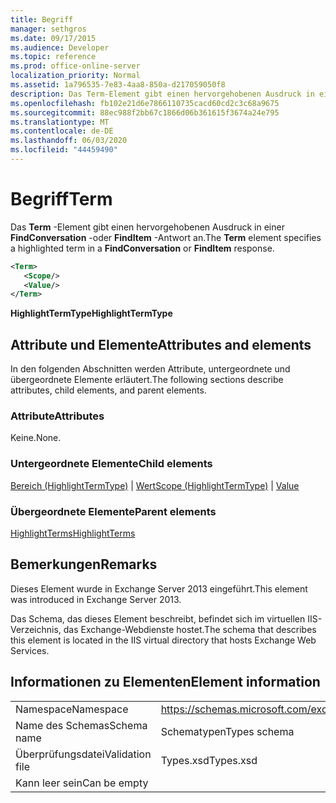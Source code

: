 ```yaml
---
title: Begriff
manager: sethgros
ms.date: 09/17/2015
ms.audience: Developer
ms.topic: reference
ms.prod: office-online-server
localization_priority: Normal
ms.assetid: 1a796535-7e83-4aa8-850a-d217059050f8
description: Das Term-Element gibt einen hervorgehobenen Ausdruck in einer FindConversation-oder FindItem-Antwort an.
ms.openlocfilehash: fb102e21d6e7866110735cacd60cd2c3c68a9675
ms.sourcegitcommit: 88ec988f2bb67c1866d06b361615f3674a24e795
ms.translationtype: MT
ms.contentlocale: de-DE
ms.lasthandoff: 06/03/2020
ms.locfileid: "44459490"
---
```

# <a name="term"></a><span data-ttu-id="0b424-103">Begriff</span><span class="sxs-lookup"><span data-stu-id="0b424-103">Term</span></span>

<span data-ttu-id="0b424-104">Das **Term** -Element gibt einen hervorgehobenen Ausdruck in einer **FindConversation** -oder **FindItem** -Antwort an.</span><span class="sxs-lookup"><span data-stu-id="0b424-104">The **Term** element specifies a highlighted term in a **FindConversation** or **FindItem** response.</span></span> 
  
```XML
<Term>
   <Scope/>
   <Value/>
</Term>
```

 <span data-ttu-id="0b424-105">**HighlightTermType**</span><span class="sxs-lookup"><span data-stu-id="0b424-105">**HighlightTermType**</span></span>
## <a name="attributes-and-elements"></a><span data-ttu-id="0b424-106">Attribute und Elemente</span><span class="sxs-lookup"><span data-stu-id="0b424-106">Attributes and elements</span></span>

<span data-ttu-id="0b424-107">In den folgenden Abschnitten werden Attribute, untergeordnete und übergeordnete Elemente erläutert.</span><span class="sxs-lookup"><span data-stu-id="0b424-107">The following sections describe attributes, child elements, and parent elements.</span></span>
  
### <a name="attributes"></a><span data-ttu-id="0b424-108">Attribute</span><span class="sxs-lookup"><span data-stu-id="0b424-108">Attributes</span></span>

<span data-ttu-id="0b424-109">Keine.</span><span class="sxs-lookup"><span data-stu-id="0b424-109">None.</span></span>
  
### <a name="child-elements"></a><span data-ttu-id="0b424-110">Untergeordnete Elemente</span><span class="sxs-lookup"><span data-stu-id="0b424-110">Child elements</span></span>

<span data-ttu-id="0b424-111">[Bereich (HighlightTermType)](scope-highlighttermtype.md)  |  [Wert](value.md)</span><span class="sxs-lookup"><span data-stu-id="0b424-111">[Scope (HighlightTermType)](scope-highlighttermtype.md) | [Value](value.md)</span></span>
  
### <a name="parent-elements"></a><span data-ttu-id="0b424-112">Übergeordnete Elemente</span><span class="sxs-lookup"><span data-stu-id="0b424-112">Parent elements</span></span>

[<span data-ttu-id="0b424-113">HighlightTerms</span><span class="sxs-lookup"><span data-stu-id="0b424-113">HighlightTerms</span></span>](highlightterms.md)
  
## <a name="remarks"></a><span data-ttu-id="0b424-114">Bemerkungen</span><span class="sxs-lookup"><span data-stu-id="0b424-114">Remarks</span></span>

<span data-ttu-id="0b424-115">Dieses Element wurde in Exchange Server 2013 eingeführt.</span><span class="sxs-lookup"><span data-stu-id="0b424-115">This element was introduced in Exchange Server 2013.</span></span>
  
<span data-ttu-id="0b424-116">Das Schema, das dieses Element beschreibt, befindet sich im virtuellen IIS-Verzeichnis, das Exchange-Webdienste hostet.</span><span class="sxs-lookup"><span data-stu-id="0b424-116">The schema that describes this element is located in the IIS virtual directory that hosts Exchange Web Services.</span></span>
  
## <a name="element-information"></a><span data-ttu-id="0b424-117">Informationen zu Elementen</span><span class="sxs-lookup"><span data-stu-id="0b424-117">Element information</span></span>

|||
|:-----|:-----|
|<span data-ttu-id="0b424-118">Namespace</span><span class="sxs-lookup"><span data-stu-id="0b424-118">Namespace</span></span>  <br/> |https://schemas.microsoft.com/exchange/services/2006/types  <br/> |
|<span data-ttu-id="0b424-119">Name des Schemas</span><span class="sxs-lookup"><span data-stu-id="0b424-119">Schema name</span></span>  <br/> |<span data-ttu-id="0b424-120">Schematypen</span><span class="sxs-lookup"><span data-stu-id="0b424-120">Types schema</span></span>  <br/> |
|<span data-ttu-id="0b424-121">Überprüfungsdatei</span><span class="sxs-lookup"><span data-stu-id="0b424-121">Validation file</span></span>  <br/> |<span data-ttu-id="0b424-122">Types.xsd</span><span class="sxs-lookup"><span data-stu-id="0b424-122">Types.xsd</span></span>  <br/> |
|<span data-ttu-id="0b424-123">Kann leer sein</span><span class="sxs-lookup"><span data-stu-id="0b424-123">Can be empty</span></span>  <br/> ||
   

